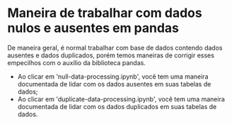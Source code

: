 # Maneira de trabalhar com dados nulos e ausentes em pandas

De maneira geral, é normal trabalhar com base de dados contendo dados ausentes e dados duplicados, porém temos maneiras de corrigir esses empecilhos com o auxílio da biblioteca pandas.

- Ao clicar em 'null-data-processing.ipynb', você tem uma maneira documentada de lidar com os dados ausentes em suas tabelas de dados;
- Ao clicar em 'duplicate-data-processing.ipynb', você tem uma maneira documentada de lidar com os dados duplicados em suas tabelas de dados.
